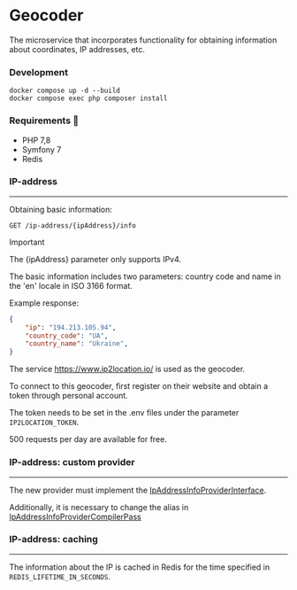 # Geocoder 

The microservice that incorporates functionality for obtaining information about coordinates, IP addresses, etc.

### Development

    docker compose up -d --build
    docker compose exec php composer install

### Requirements 🧐

* PHP 7,8
* Symfony 7
* Redis

### IP-address

---

Obtaining basic information:

    GET /ip-address/{ipAddress}/info


> [!IMPORTANT]
> The {ipAddress} parameter only supports IPv4.

The basic information includes two parameters: country code and name in the 'en' locale in ISO 3166 format.

Example response:

```json
{
    "ip": "194.213.105.94",
    "country_code": "UA",
    "country_name": "Ukraine",
}
```

The service https://www.ip2location.io/ is used as the geocoder.

To connect to this geocoder, first register on their website and obtain a token through personal account.

The token needs to be set in the .env files under the parameter `IP2LOCATION_TOKEN`.

500 requests per day are available for free.

### IP-address: custom provider

---

The new provider must implement the [IpAddressInfoProviderInterface](src/Service/IpAddress/IpAddressInfoProviderInterface.php). 

Additionally, it is necessary to change the alias in [IpAddressInfoProviderCompilerPass](src/DependencyInjection/CompilerPass/IpAddressInfoProviderCompilerPass.php)

### IP-address: caching

---
The information about the IP is cached in Redis for the time specified in `REDIS_LIFETIME_IN_SECONDS`.

